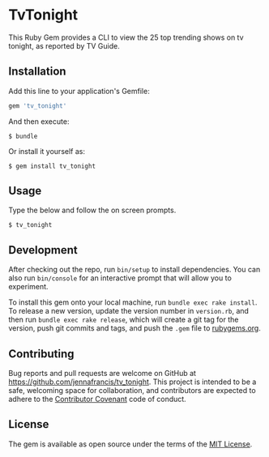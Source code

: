 # TvTonight

This Ruby Gem provides a CLI to view the 25 top trending shows on tv tonight, as reported by TV Guide.

## Installation

Add this line to your application's Gemfile:

```ruby
gem 'tv_tonight'
```

And then execute:

    $ bundle

Or install it yourself as:

    $ gem install tv_tonight

## Usage

Type the below and follow the on screen prompts.

    $ tv_tonight

## Development

After checking out the repo, run `bin/setup` to install dependencies. You can also run `bin/console` for an interactive prompt that will allow you to experiment.

To install this gem onto your local machine, run `bundle exec rake install`. To release a new version, update the version number in `version.rb`, and then run `bundle exec rake release`, which will create a git tag for the version, push git commits and tags, and push the `.gem` file to [rubygems.org](https://rubygems.org).

## Contributing

Bug reports and pull requests are welcome on GitHub at https://github.com/jennafrancis/tv_tonight. This project is intended to be a safe, welcoming space for collaboration, and contributors are expected to adhere to the [Contributor Covenant](http://contributor-covenant.org) code of conduct.

## License

The gem is available as open source under the terms of the [MIT License](http://opensource.org/licenses/MIT).

